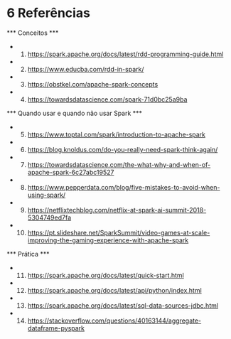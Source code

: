 # 6 Referências

*** Conceitos ***
- 1. https://spark.apache.org/docs/latest/rdd-programming-guide.html
- 2. https://www.educba.com/rdd-in-spark/
- 3. https://obstkel.com/apache-spark-concepts
- 4. https://towardsdatascience.com/spark-71d0bc25a9ba

*** Quando usar e quando não usar Spark ***
 - 5. https://www.toptal.com/spark/introduction-to-apache-spark
 - 6. https://blog.knoldus.com/do-you-really-need-spark-think-again/
 - 7. https://towardsdatascience.com/the-what-why-and-when-of-apache-spark-6c27abc19527
 - 8. https://www.pepperdata.com/blog/five-mistakes-to-avoid-when-using-spark/
 - 9. https://netflixtechblog.com/netflix-at-spark-ai-summit-2018-5304749ed7fa
 - 10. https://pt.slideshare.net/SparkSummit/video-games-at-scale-improving-the-gaming-experience-with-apache-spark
  
*** Prática ***
 - 11. https://spark.apache.org/docs/latest/quick-start.html
 - 12. https://spark.apache.org/docs/latest/api/python/index.html
 - 13. https://spark.apache.org/docs/latest/sql-data-sources-jdbc.html
 - 14. https://stackoverflow.com/questions/40163144/aggregate-dataframe-pyspark
